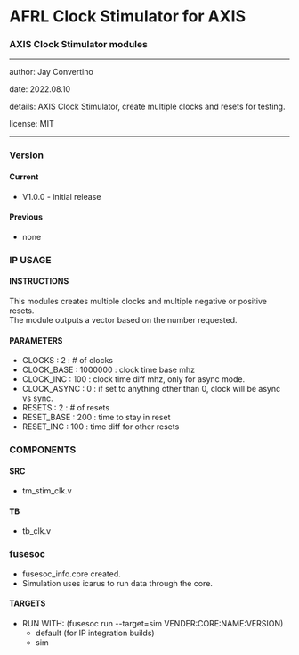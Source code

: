 # AFRL Clock Stimulator for AXIS
### AXIS Clock Stimulator modules
---

   author: Jay Convertino   
   
   date: 2022.08.10  
   
   details: AXIS Clock Stimulator, create multiple clocks and resets for testing.   
   
   license: MIT   
   
---

### Version
#### Current
  - V1.0.0 - initial release

#### Previous
  - none

### IP USAGE
#### INSTRUCTIONS

This modules creates multiple clocks and multiple negative or positive resets.  
The module outputs a vector based on the number requested.

#### PARAMETERS

* CLOCKS : 2 : # of clocks
* CLOCK_BASE : 1000000 : clock time base mhz
* CLOCK_INC : 100 : clock time diff mhz, only for async mode.
* CLOCK_ASYNC : 0 : if set to anything other than 0, clock will be async vs sync. 
* RESETS : 2 : # of resets
* RESET_BASE : 200 : time to stay in reset
* RESET_INC : 100 : time diff for other resets

### COMPONENTS
#### SRC

* tm_stim_clk.v
  
#### TB

* tb_clk.v

### fusesoc

* fusesoc_info.core created.
* Simulation uses icarus to run data through the core.

#### TARGETS

* RUN WITH: (fusesoc run --target=sim VENDER:CORE:NAME:VERSION)
  - default (for IP integration builds)
  - sim
